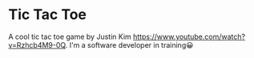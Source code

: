 # Tic Tac Toe

A cool tic tac toe game by Justin Kim https://www.youtube.com/watch?v=Rzhcb4M9-0Q. I'm a software developer in training😀
